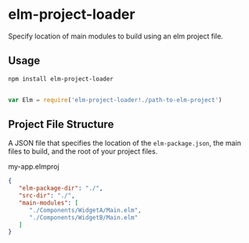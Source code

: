 # elm-project-loader

Specify location of main modules to build using an elm project file. 

## Usage

```bash 
npm install elm-project-loader
```

```javascript

var Elm = require('elm-project-loader!./path-to-elm-project')
```

## Project File Structure

A JSON file that specifies the location of the `elm-package.json`, the main files to build, and the root of your project files.

my-app.elmproj

```json
{
   "elm-package-dir": "./",
   "src-dir": "./",
   "main-modules": [
      "./Components/WidgetA/Main.elm",
      "./Components/WidgetB/Main.elm"
   ]
}
```
